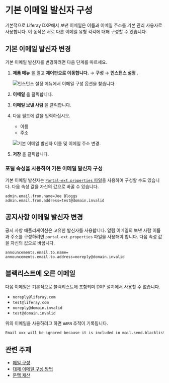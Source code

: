# 기본 이메일 발신자 구성

기본적으로 Liferay DXP에서 보낸 이메일은 이름과 이메일 주소를 기본 관리 사용자로 사용합니다. 이 동작은 서로 다른 이메일 유형 각각에 대해 구성할 수 있습니다.

## 기본 이메일 발신자 변경

기본 이메일 발신자를 변경하려면 다음 단계를 따르세요.

1. **제품 메뉴** 을 열고 **제어판으로 이동합니다.** → **구성** → **인스턴스 설정** .

    ![인스턴스 설정 메뉴에서 이메일 구성 옵션을 찾습니다.](./configuring-default-email-senders/images/01.png)

1. **이메일** 을 클릭합니다.

1. **이메일 보낸 사람** 을 클릭합니다.

1. 다음 필드에 값을 입력하십시오.

    * 이름
    * 주소

    ![기본 이메일 발신자 이름 및 이메일 주소 변경.](./configuring-default-email-senders/images/02.png)

1. **저장** 을 클릭합니다.

### 포털 속성을 사용하여 기본 이메일 발신자 구성

기본 이메일 발신자는 [`Portal-ext.properties` 파일](../../reference/portal-properties.md)을 사용하여 구성할 수도 있습니다. 다음 속성 값을 자신의 값으로 바꿀 수 있습니다.

```properties
admin.email.from.name=Joe Bloggs
admin.email.from.address=test@domain.invalid
```

## 공지사항 이메일 발신자 변경

공지 사항 애플리케이션은 고유한 발신자를 사용합니다. 알림 이메일의 보낸 사람 이름과 주소를 구성하려면 `portal-ext.properties` 파일을 사용해야 합니다. 다음 속성 값을 자신의 값으로 바꿉니다.

```properties
announcements.email.to.name=
announcements.email.to.address=noreply@domain.invalid
```

## 블랙리스트에 오른 이메일

다음 이메일은 기본적으로 블랙리스트에 포함되며 DXP 설치에서 사용할 수 없습니다.

* `noreply@liferay.com`
* `test@liferay.com`
* `noreply@domain.invalid`
* `test@domain.invalid`

위의 이메일을 사용하려고 하면 `WARN` 추적이 기록됩니다.

```bash
Email xxx will be ignored because it is included in mail.send.blacklist
```
## 관련 주제

* [메일 구성](../configuring-mail.md)
* [대체 이메일 구성 방법](./alternative-email-configuration-methods.md)
* [문맥 재산](../../reference/portal-properties.md)